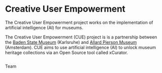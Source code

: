 # Creative User Empowerment

The Creative User Empowerment project works on the implementation of artificial intelligence (AI) for museums.

The Creative User Empowerment (CUE) project is is a partnership between the [Baden State Museum](https://www.landesmuseum.de/) (Karlsruhe) and [Allard Pierson Museum](https://allardpierson.nl/) (Amsterdam). CUE aims to use artificial intelligence (AI) to unlock museum heritage collections via an Open Source tool called xCurator.

```{tableofcontents}

```
Team 

